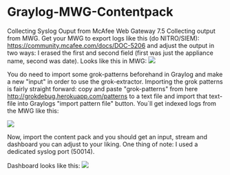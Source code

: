 # Graylog-MWG-Contentpack
Collecting Syslog Ouput from McAfee Web Gateway 7.5
Collecting output from MWG.
Get your MWG to export logs like this (do NITRO/SIEM): https://community.mcafee.com/docs/DOC-5206
and  adjust the output in two ways: I erased the first and second field (first was just the appliance name, second was date).
Looks like this in MWG:
![](https://cloud.githubusercontent.com/assets/13982849/9652240/e043e724-5219-11e5-9bd2-ea5be904b2b0.JPG) 

You do need to import some grok-patterns beforehand in Graylog and make a new "input" in order to use the grok-extractor.
Importing the grok patterns is fairly straight forward: copy and paste "grok-patterns" from here http://grokdebug.herokuapp.com/patterns to a text file and import that text-file into Graylogs "import pattern file" button.
You´ll get indexed logs from the MWG like this:

![](https://cloud.githubusercontent.com/assets/13982849/9652239/e0365e42-5219-11e5-815d-e02e78df0ce5.PNG) 

Now, import the content pack and you should get an input, stream and dashboard you can adjust to your liking. One thing of note: I used a dedicated syslog port (50014).

Dashboard looks like this:
![](https://cloud.githubusercontent.com/assets/13982849/9652576/10aa5dfa-521d-11e5-8cea-e06f3af37fe5.PNG)
